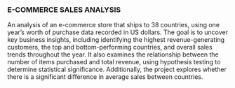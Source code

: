 ### E-COMMERCE SALES ANALYSIS


An analysis of an e-commerce store that ships to 38 countries, using one year’s worth of purchase data recorded in US dollars. The goal is to uncover key business insights, including identifying the highest revenue-generating customers, the top and bottom-performing countries, and overall sales trends throughout the year. It also examines the relationship between the number of items purchased and total revenue, using hypothesis testing to determine statistical significance. Additionally, the project explores whether there is a significant difference in average sales between countries.

  












